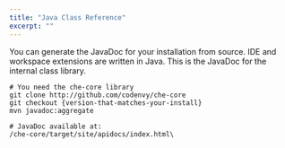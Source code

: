 ```yaml
---
title: "Java Class Reference"
excerpt: ""
---
```

You can generate the JavaDoc for your installation from source. IDE and workspace extensions are written in Java. This is the JavaDoc for the internal class library.
```shell  
# You need the che-core library
git clone http://github.com/codenvy/che-core
git checkout {version-that-matches-your-install}
mvn javadoc:aggregate

# JavaDoc available at:
/che-core/target/site/apidocs/index.html\
```
